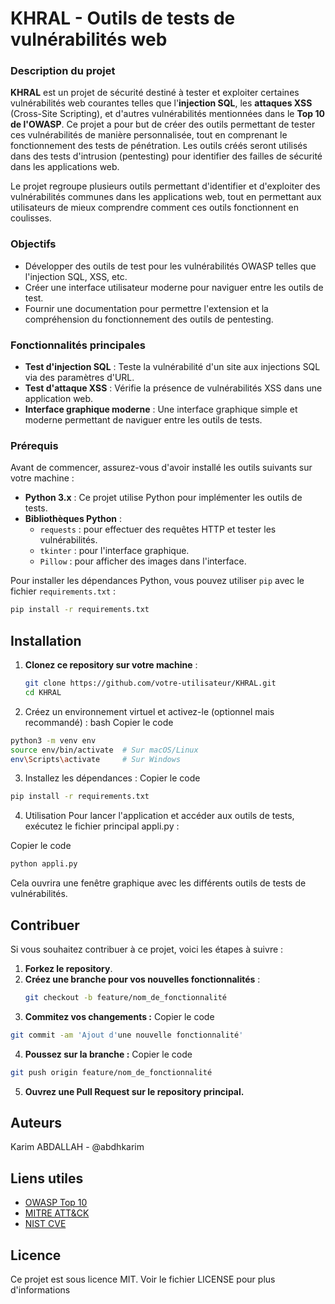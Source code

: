 # KHRAL - Outils de tests de vulnérabilités web

### Description du projet

**KHRAL** est un projet de sécurité destiné à tester et exploiter certaines vulnérabilités web courantes telles que l'**injection SQL**, les **attaques XSS** (Cross-Site Scripting), et d'autres vulnérabilités mentionnées dans le **Top 10 de l'OWASP**. Ce projet a pour but de créer des outils permettant de tester ces vulnérabilités de manière personnalisée, tout en comprenant le fonctionnement des tests de pénétration. Les outils créés seront utilisés dans des tests d'intrusion (pentesting) pour identifier des failles de sécurité dans les applications web.

Le projet regroupe plusieurs outils permettant d'identifier et d'exploiter des vulnérabilités communes dans les applications web, tout en permettant aux utilisateurs de mieux comprendre comment ces outils fonctionnent en coulisses.

### Objectifs

- Développer des outils de test pour les vulnérabilités OWASP telles que l'injection SQL, XSS, etc.
- Créer une interface utilisateur moderne pour naviguer entre les outils de test.
- Fournir une documentation pour permettre l'extension et la compréhension du fonctionnement des outils de pentesting.

### Fonctionnalités principales

- **Test d'injection SQL** : Teste la vulnérabilité d'un site aux injections SQL via des paramètres d'URL.
- **Test d'attaque XSS** : Vérifie la présence de vulnérabilités XSS dans une application web.
- **Interface graphique moderne** : Une interface graphique simple et moderne permettant de naviguer entre les outils de tests.

### Prérequis

Avant de commencer, assurez-vous d'avoir installé les outils suivants sur votre machine :

- **Python 3.x** : Ce projet utilise Python pour implémenter les outils de tests.
- **Bibliothèques Python** :
  - `requests` : pour effectuer des requêtes HTTP et tester les vulnérabilités.
  - `tkinter` : pour l'interface graphique.
  - `Pillow` : pour afficher des images dans l'interface.

Pour installer les dépendances Python, vous pouvez utiliser `pip` avec le fichier `requirements.txt` :

```bash
pip install -r requirements.txt
```
## Installation

1. **Clonez ce repository sur votre machine** :

   ```bash
   git clone https://github.com/votre-utilisateur/KHRAL.git
   cd KHRAL

2. Créez un environnement virtuel et activez-le (optionnel mais recommandé) :
bash
Copier le code

```bash
python3 -m venv env
source env/bin/activate  # Sur macOS/Linux
env\Scripts\activate     # Sur Windows
```

3. Installez les dépendances :
Copier le code
```bash
pip install -r requirements.txt
```

4. Utilisation
Pour lancer l'application et accéder aux outils de tests, exécutez le fichier principal appli.py :

Copier le code
```bash
python appli.py
```
Cela ouvrira une fenêtre graphique avec les différents outils de tests de vulnérabilités.

## Contribuer

Si vous souhaitez contribuer à ce projet, voici les étapes à suivre :

1. **Forkez le repository**.
2. **Créez une branche pour vos nouvelles fonctionnalités** :
   ```bash
   git checkout -b feature/nom_de_fonctionnalité
   ```
3. **Commitez vos changements :**
Copier le code
```bash
git commit -am 'Ajout d'une nouvelle fonctionnalité'
```
4. **Poussez sur la branche :**
Copier le code
```bash
git push origin feature/nom_de_fonctionnalité
```
5. **Ouvrez une Pull Request sur le repository principal.**


## Auteurs
Karim ABDALLAH - @abdhkarim

## Liens utiles

- [OWASP Top 10](https://owasp.org/Top10/fr/)
- [MITRE ATT&CK](https://attack.mitre.org/)
- [NIST CVE](https://nvd.nist.gov/vuln)

## Licence
Ce projet est sous licence MIT. Voir le fichier LICENSE pour plus d'informations

